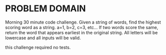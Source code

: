 # PROBLEM DOMAIN

Morning 30 minute code challenge. Given a string of words, find the highest scoring word as a string. a=1, b=2, c=3, etc... If two words score the same, return the word that appears earliest in the original string. All letters will be lowercase and all inputs will be valid.

this challenge required no tests.
